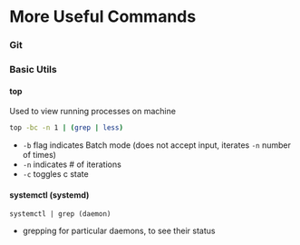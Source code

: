 # More Useful Commands

### Git


### Basic Utils
#### top
Used to view running processes on machine
```bash
top -bc -n 1 | (grep | less)
```
- `-b` flag indicates Batch mode (does not accept input, iterates `-n` number of times)
- `-n` indicates # of iterations
- `-c` toggles c state

#### systemctl (systemd)
```
systemctl | grep (daemon)
```
- grepping for particular daemons, to see their status
